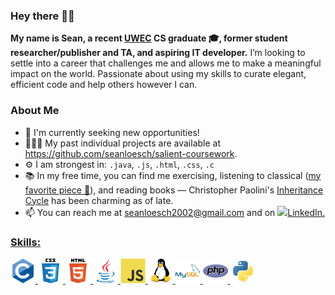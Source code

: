 ### Hey there 👋🏻

**My name is Sean, a recent [UWEC](https://www.uwec.edu/) CS graduate 🎓,
former student researcher/publisher and TA, and aspiring IT developer.**
I’m looking to settle into a career that challenges me and allows me to make a
meaningful impact on the world. Passionate about using my skills to curate
elegant, efficient code and help others however I can.

### About Me

- 🔎 I'm currently seeking new opportunities!
- 👨🏻‍💻 My past individual projects are available at https://github.com/seanloesch/salient-coursework.
- ⚙️ I am strongest in: `.java`, `.js`, `.html`, `.css`, `.c`
- 📚 In my free time, you can find me exercising, listening to classical ([my favorite piece 🎻](https://www.youtube.com/watch?v=t9ndxDhgZBM)),
and reading books — Christopher Paolini's [Inheritance Cycle](https://www.paolini.net/biographies/christopher-paolini-full/inheritance-cycle/) has been charming as of late.
- 📫 You can reach me at seanloesch2002@gmail.com and on <a href="https://www.linkedin.com/in/seanloesch/"><img src="https://www.linkedin.com/favicon.ico" style="width:1rem" />LinkedIn.

### Skills:
<p align="left"> <a href="https://www.cprogramming.com/" target="_blank" rel="noreferrer"> <img src="https://raw.githubusercontent.com/devicons/devicon/master/icons/c/c-original.svg" alt="c" width="40" height="40"/> </a> <a href="https://www.w3schools.com/css/" target="_blank" rel="noreferrer"> <img src="https://raw.githubusercontent.com/devicons/devicon/master/icons/css3/css3-original-wordmark.svg" alt="css3" width="40" height="40"/> </a> <a href="https://www.w3.org/html/" target="_blank" rel="noreferrer"> <img src="https://raw.githubusercontent.com/devicons/devicon/master/icons/html5/html5-original-wordmark.svg" alt="html5" width="40" height="40"/> </a> <a href="https://www.java.com" target="_blank" rel="noreferrer"> <img src="https://raw.githubusercontent.com/devicons/devicon/master/icons/java/java-original.svg" alt="java" width="40" height="40"/> </a> <a href="https://developer.mozilla.org/en-US/docs/Web/JavaScript" target="_blank" rel="noreferrer"> <img src="https://raw.githubusercontent.com/devicons/devicon/master/icons/javascript/javascript-original.svg" alt="javascript" width="40" height="40"/> </a> <a href="https://www.linux.org/" target="_blank" rel="noreferrer"> <img src="https://raw.githubusercontent.com/devicons/devicon/master/icons/linux/linux-original.svg" alt="linux" width="40" height="40"/> </a> <a href="https://www.mysql.com/" target="_blank" rel="noreferrer"> <img src="https://raw.githubusercontent.com/devicons/devicon/master/icons/mysql/mysql-original-wordmark.svg" alt="mysql" width="40" height="40"/> </a> <a href="https://www.php.net" target="_blank" rel="noreferrer"> <img src="https://raw.githubusercontent.com/devicons/devicon/master/icons/php/php-original.svg" alt="php" width="40" height="40"/> </a> <a href="https://www.python.org" target="_blank" rel="noreferrer"> <img src="https://raw.githubusercontent.com/devicons/devicon/master/icons/python/python-original.svg" alt="python" width="40" height="40"/> </a> </p>
